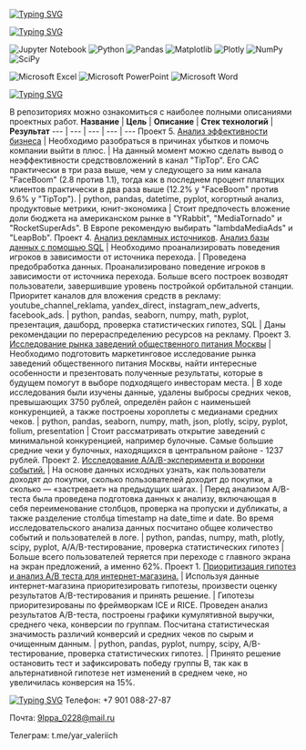 <a href="https://git.io/typing-svg"><img src="https://readme-typing-svg.herokuapp.com?font=Bruno+Ace+SC&size=46&duration=1500&pause=3500&color=1FBFF6FF&center=true&vCenter=true&width=1000&height=100&lines=My+name+is+Yaroslav+Valerievich;I+am+a+data+analyst" alt="Typing SVG" /></a>


<!--
**YarValerievich/YarValerievich** is a ✨ _special_ ✨ repository because its `README.md` (this file) appears on your GitHub profile.

Here are some ideas to get you started:

- 🔭 I’m currently working on ...
- 🌱 I’m currently learning ...
- 👯 I’m looking to collaborate on ...
- 🤔 I’m looking for help with ...
- 💬 Ask me about ...
- 📫 How to reach me: ...
- 😄 Pronouns: ...
- ⚡ Fun fact: ...
-->
<a href="https://git.io/typing-svg"><img src="https://readme-typing-svg.herokuapp.com?font=Bruno+Ace+SC&size=36&duration=2000&pause=3000&color=336DCDEB&vCenter=true&width=1000&height=100&lines=Technology+stack;%D0%A1%D1%82%D0%B5%D0%BA+%D1%82%D0%B5%D1%85%D0%BD%D0%BE%D0%BB%D0%BE%D0%B3%D0%B8%D0%B9" alt="Typing SVG" /></a>

![Jupyter Notebook](https://img.shields.io/badge/jupyter-%23FA0F00.svg?style=for-the-badge&logo=jupyter&logoColor=white) 
![Python](https://img.shields.io/badge/python-3670A0?style=for-the-badge&logo=python&logoColor=ffdd54) 
![Pandas](https://img.shields.io/badge/pandas-%23150458.svg?style=for-the-badge&logo=pandas&logoColor=white) 
![Matplotlib](https://img.shields.io/badge/Matplotlib-%23ffffff.svg?style=for-the-badge&logo=Matplotlib&logoColor=black) 
![Plotly](https://img.shields.io/badge/Plotly-%233F4F75.svg?style=for-the-badge&logo=plotly&logoColor=white) 
![NumPy](https://img.shields.io/badge/numpy-%23013243.svg?style=for-the-badge&logo=numpy&logoColor=white) 
![SciPy](https://img.shields.io/badge/SciPy-%230C55A5.svg?style=for-the-badge&logo=scipy&logoColor=%white)

![Microsoft Excel](https://img.shields.io/badge/Microsoft_Excel-217346?style=for-the-badge&logo=microsoft-excel&logoColor=white)
![Microsoft PowerPoint](https://img.shields.io/badge/Microsoft_PowerPoint-B7472A?style=for-the-badge&logo=microsoft-powerpoint&logoColor=white)
![Microsoft Word](https://img.shields.io/badge/Microsoft_Word-2B579A?style=for-the-badge&logo=microsoft-word&logoColor=white)

<a href="https://git.io/typing-svg"><img src="https://readme-typing-svg.herokuapp.com?font=Bruno+Ace+SC&size=36&duration=2000&pause=3000&color=336DCDEB&vCenter=true&width=1000&height=100&lines=Projects;%D0%9F%D1%80%D0%BE%D0%B5%D0%BA%D1%82%D1%8B" alt="Typing SVG" /></a>

В репозиториях можно ознакомиться с наиболее полными описаниями проектных работ.
**Название** | **Цель** | **Описание** | **Стек технологий** | **Результат** 
--- | --- | --- | --- | ---
Проект 5. [Анализ эффективности бизнеса](https://nbviewer.org/github/YarValerievich/Project5_business_performance_analysis/blob/main/business_performance_analysis.ipynb) | Необходимо разобраться в причинах убытков и помочь компании выйти в плюс. | На данный момент можно сделать вывод о неэффективности средствовложений в канал "TipTop". Его CAC практически в три раза выше, чем у следующего за ним канала "FaceBoom" (2.8 против 1.1), тогда как в последнем процент платящих клиентов практически в два раза выше (12.2% у "FaceBoom" против 9.6% у "TipTop"). | python, pandas, datetime, pyplot, когортный анализ, продуктовые метрики, юнит-экономика | Стоит предпочесть вложение доли бюджета на американском рынке в "YRabbit", "MediaTornado" и "RocketSuperAds". В Европе рекомендую выбирать "lambdaMediaAds" и "LeapBob".
Проект 4. [Анализ рекламных источников](https://nbviewer.org/github/YarValerievich/Project4_advertising_sources_dashboard/blob/main/Project4_advertising_sources_dashboard.ipynb). [Анализ базы данных с помощью SQL](https://nbviewer.org/github/YarValerievich/Project4_advertising_sources_dashboard/blob/main/Project4_sql.ipynb) | Необходимо проанализировать поведения игроков в зависимости от источника перехода. | Проведена предобработка данных. Проанализировано поведение игроков в зависимости от источника перехода. Больше всего построек возводят пользователи, завершившие уровень постройкой орбитальной станции. Приоритет каналов для вложения средств в рекламу: youtube_channel_reklama, yandex_direct, instagram_new_adverts, facebook_ads. | python, pandas, seaborn, numpy, math, pyplot, презентация, дашборд, проверка статистических гипотез, SQL | Даны рекомендации по перераспределению ресурсов на рекламу.
Проект 3. [Исследование рынка заведений общественного питания Москвы](https://nbviewer.org/github/YarValerievich/Project3_analysis_moscow_places/blob/main/Project3_analysis_moscow_places.ipynb) | Необходимо подготовить маркетинговое исследование рынка заведений общественного питания Москвы, найти интересные особенности и презентовать полученные результаты, которые в будущем помогут в выборе подходящего инвесторам места. | В ходе исследования были изучены данные, удалены выбросы средних чеков, превышающих 3750 рублей, определён район с наименьшей конкуренцией, а также построены хороплеты с медианами средних чеков. | python, pandas, seaborn, numpy, math, json, plotly, scipy, pyplot, folium, presentation | Стоит рассматривать открытие заведений с минимальной конкуренцией, например булочные. Самые большие средние чеки у булочных, находящихся в центральном районе - 1237 рублей.
Проект 2. [Исследование A/A/B-эксперимента и воронки событий.](https://nbviewer.org/github/YarValerievich/Project2_AAB-test_sales_funnel/blob/main/Project2_AAB-test_sales_funnel.ipynb) | На основе данных исходных узнать, как пользователи доходят до покупки, сколько пользователей доходит до покупки, а сколько — «застревает» на предыдущих шагах. | Перед анализом A/B-теста была проведена подготовка данных к анализу, включающая в себя переименование столбцов, проверка на пропуски и дубликаты, а также разделение столбца timestamp на date_time и date. Во время исследовательского анализа данных посчитано общее количество событий и пользователей в логе. | python, pandas, numpy, math, plotly, scipy, pyplot, A/A/B-тестирование, проверка статистических гипотез | Больше всего пользователей теряется при переходе с главного экрана на экран предложений, а именно 62%.
Проект 1. [Приоритизация гипотез и анализ A/B теста для интернет-магазина.](https://nbviewer.org/github/YarValerievich/Project1_AB-test_hypothesis/blob/main/Project1_AB-test_hypothesis.ipynb) | Используя данные интернет-магазина приоритезировать гипотезы, произвести оценку результатов A/B-тестирования и принять решение. | Гипотезы приоритезированы по фреймворкам ICE и RICE. Проведен анализ результатов A/B-теста, построены графики кумулятивной выручки, среднего чека, конверсии по группам. Посчитана статистическая значимость различий конверсий и средних чеков по сырым и очищенным данным. | python, pandas, pyplot, numpy, scipy, A/B-тестирование, проверка статистических гипотез. | Принято решение остановить тест и зафиксировать победу группы B, так как в альтернативной гипотезе нет изменений в среднем чеке, но увеличилась конверсия на 15%.

<a href="https://git.io/typing-svg"><img src="https://readme-typing-svg.herokuapp.com?font=Bruno+Ace+SC&size=36&duration=2000&pause=3000&color=336DCDEB&vCenter=true&width=1000&height=100&lines=Contacts;%D0%9A%D0%BE%D0%BD%D1%82%D0%B0%D0%BA%D1%82%D1%8B" alt="Typing SVG" /></a>
Телефон: +7 901 088-27-87

Почта: 9lppa_0228@mail.ru

Телеграм: t.me/yar_valeriich
